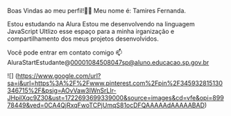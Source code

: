 Boas Vindas ao meu perfil!🥰🤍
Meu nome é: Tamires Fernanda.

Estou estudando na Alura 
Estou me desenvolvendo na linguagem JavaScript
Ultlizo esse espaço para a minha irganização e compartilhamento dos meus projetos desenvolvidos. 

Você pode entrar em contato comigo 📫
AluraStartEstudante@00001084508047sp@aluno.educacao.sp.gov.br


![] (https://www.google.com/url?sa=i&url=https%3A%2F%2Fwww.pinterest.com%2Fpin%2F345932815130346715%2F&psig=AOvVaw3IWnSrLlr-JHpilXqc9Z30&ust=1722693699339000&source=images&cd=vfe&opi=89978449&ved=0CA4QjRxqFwoTCPjUmqS81ocDFQAAAAAdAAAAABAD)
